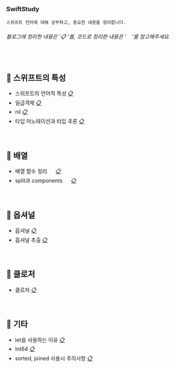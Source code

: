 ### SwiftStudy
```
스위프트 언어에 대해 공부하고, 중요한 내용을 정리합니다.
```
###### 블로그에 정리한 내용은 '📋 '를, 코드로 정리한 내용은 '<img src="https://emojis.slackmojis.com/emojis/images/1514391005/3320/swift.png?1514391005" width="15">'를 참고해주세요.

</br>

## 📂 스위프트의 특성
- 스위프트의 언어적 특성 [📋](https://seolhee2750.tistory.com/16?category=866581)
- 일급객체 [📋](https://seolhee2750.tistory.com/55?category=866581)
- nil [📋](https://seolhee2750.tistory.com/10?category=866581)
- 타입 어노테이션과 타입 추론 [📋](https://seolhee2750.tistory.com/19?category=866581)

</br>

## 📂 배열
- 배열 함수 정리 [<img src="https://emojis.slackmojis.com/emojis/images/1514391005/3320/swift.png?1514391005" width="15">](https://github.com/seolhee2750/SwiftStudy/blob/main/Summary/%EB%B0%B0%EC%97%B4/%EB%B0%B0%EC%97%B4%ED%95%A8%EC%88%98%EB%AA%A8%EC%9D%8C.playground/Contents.swift) [📋](https://seolhee2750.tistory.com/66?category=873014)
- split과 components [<img src="https://emojis.slackmojis.com/emojis/images/1514391005/3320/swift.png?1514391005" width="15">](https://github.com/seolhee2750/SwiftStudy/tree/main/Summary/%EB%B0%B0%EC%97%B4/split%EA%B3%BC%20components) [📋](https://seolhee2750.tistory.com/92?category=866581)

</br>

## 📂 옵셔널 
- 옵셔널 [📋](https://seolhee2750.tistory.com/4?category=866581)
- 옵셔널 추출 [📋](https://seolhee2750.tistory.com/20?category=866581)

</br>

## 📂 클로저 
- 클로저 [📋](https://seolhee2750.tistory.com/57?category=866581)

</br>

## 📂 기타 
- let을 사용하는 이유 [📋](https://seolhee2750.tistory.com/17?category=866582)
- Int64 [📋](https://seolhee2750.tistory.com/18?category=866582)
- sorted, joined 사용시 주의사항 [📋](https://seolhee2750.tistory.com/21?category=866582)
